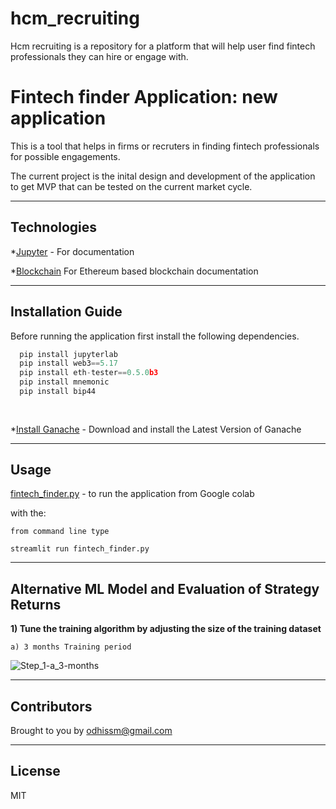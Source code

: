 # hcm_recruiting
Hcm recruiting is a repository for a platform that will help user find fintech professionals they can hire or engage with. 


# Fintech finder Application: new application 

This is a tool that helps in firms or recruters in finding fintech professionals for possible engagements.
 

The current project is the inital design and development of the application to get MVP that can be tested on the current market cycle.

---

## Technologies


*[Jupyter](https://jupyter.org/documentation) - For documentation

*[Blockchain](https://web3py.readthedocs.io/en/stable/overview.html) For Ethereum based blockchain documentation

---

## Installation Guide

Before running the application first install the following dependencies.

```python
  pip install jupyterlab  
  pip install web3==5.17
  pip install eth-tester==0.5.0b3
  pip install mnemonic
  pip install bip44  
     
    
```
*[Install Ganache](https://www.trufflesuite.com/ganache) - Download and install the Latest Version of Ganache

---

## Usage

[fintech_finder.py](https://colab.research.google.com/github/odhissm/trading_bot/blob/main/bot_app/GC_machine_learning_trading_bot.ipynb) - to run the application from Google colab

with the:

```jupyter
from command line type

streamlit run fintech_finder.py
```

---

## Alternative ML Model and Evaluation of Strategy Returns

**1) Tune the training algorithm by adjusting the size of the training dataset**

    a) 3 months Training period
    
![Step_1-a_3-months](./bot_app/Resources/Images/Step_1-a_3-months.jpg)



---

## Contributors

Brought to you by odhissm@gmail.com

---

## License

MIT
